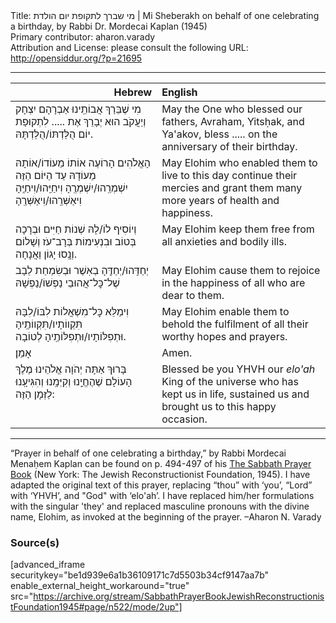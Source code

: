 <html>
<head></head>
<body>
Title: מי שברך לתקופת יום הולדת | Mi Sheberakh on behalf of one celebrating a birthday, by Rabbi Dr. Mordecai Kaplan (1945)<br />
Primary contributor: aharon.varady<br />
Attribution and License: please consult the following URL: <a href="http://opensiddur.org/?p=21695">http://opensiddur.org/?p=21695</a>
<p />
<hr />

<table style="margin-left: auto;margin-right: auto;" class="draggable">
<thead><tr><th id="x" style="text-align: right;">Hebrew</th><th style="text-align: left;">English</th></tr></thead>
<tbody>
<tr><td style="vertical-align:top;" width="46%">
<div class="liturgy"><span lang="he">
מִי שֶׁבֵּרַךְ אֲבוֹתֵֽינוּ 
אַבְרָהָם יִצְחָק וְיַעֲקֹב 
הוּא יְבָרֵךְ אֶת .....
לִתְקוּפַת יוֹם הֻלַּדְתּוֹ/הֻלַּדְתָּהּ. 
</span></div></td>
 
<td style="vertical-align:top;" width="53%">
<div class="english">
May the One who blessed our fathers, 
Avraham, Yitsḥak, and Ya'akov, 
bless ..... 
on the anniversary of their birthday. 
</div></td></tr>


<tr><td style="vertical-align:top;" width="46%">
<div class="liturgy"><span lang="he">
הָאֱלֹהִים הָרוֹעֶה אוֹתוֹ מֵעוֹדוֹ/אוֹתָהּ מֵעוֹדָהּ 
עַד הַיּוֹם הַזֶּה 
יִשְׁמְרֵֽהוּ/יִשְׁמְרֶֽהָ
וִיחַיֵּֽהוּ/וִיחַיֶּֽהָ
וִיאַשְּׁרֵֽהוּ/וִיאַשְּׁרֶֽהָ 
</span></div></td>
 
<td style="vertical-align:top;" width="53%">
<div class="english">
May Elohim who enabled them 
to live to this day 
continue their mercies 
and grant them many more years 
of health and happiness. 
</div></td></tr>


<tr><td style="vertical-align:top;" width="46%">
<div class="liturgy"><span lang="he">
וְיוֹסִיף לוֹ/לָהּ שְׁנוֹת חַיִּים וּבְרָכָה 
בְּטוֹב וּבִנְעִימוֹת בְּרָב־עֹז וְשָׁלוֹם 
וְנָֽסוּ יָגוֹן וַאֲנָחָה. 
</span></div></td>
 
<td style="vertical-align:top;" width="53%">
<div class="english">
May Elohim keep them free 
from all anxieties 
and bodily ills. 
</div></td></tr>


<tr><td style="vertical-align:top;" width="46%">
<div class="liturgy"><span lang="he">
יְחַדֵּֽהוּ/יְחַדֶּֽהָ בְאֽשֶׁר 
וּבְשִׂמְחַת לֵבָב 
שֶׁל־כׇּל־אֲהוּבֵי נַפְשׁוֹ/נַפְשָׁהּ 
</span></div></td>
 
<td style="vertical-align:top;" width="53%">
<div class="english">
May Elohim cause them to rejoice 
in the happiness 
of all who are dear to them. 
</div></td></tr>


<tr><td style="vertical-align:top;" width="46%">
<div class="liturgy"><span lang="he">
וִימַלֵּא 
כׇּל־מִשְׁאֲלוֹת לִבּוֹ/לִבָּהּ 
תִּקְווֹתָיו/תִּקְווֹתֶֽיהָ 
וּתְפִלּוֹתָיו/וּתְפִלּוֹתֶֽיהָ לְטוֹבָה. 
</span></div></td>
 
<td style="vertical-align:top;" width="53%">
<div class="english">
May Elohim enable them 
to behold the fulfilment 
of all their worthy hopes 
and prayers. 
</div></td></tr>


<tr><td style="vertical-align:top;" width="46%">
<div class="liturgy"><span lang="he">
אָמֵן׃
</span></div></td>
 
<td style="vertical-align:top;" width="53%">
<div class="english">
Amen.
</div></td></tr>


<tr><td style="vertical-align:top;" width="46%">
<div class="liturgy"><span lang="he">
בָּרוּךְ אַתָּה 
יְהֹוָה אֱלֹהֵינוּ
מֶלֶךְ הָעוֹלָם 
שֶׁהֶחֱיָֽנוּ
וְקִיְּמָֽנוּ 
וְהִגִּיעָֽנוּ 
לַזְּמָן הַזֶּה:
</span></div></td>
 
<td style="vertical-align:top;" width="53%">
<div class="english">
Blessed be you
YHVH our <em>elo'ah</em>
King of the universe
who has kept us in life,
sustained us
and brought us
to this happy occasion.
</div></td></tr>
</tbody></table>

<hr />

“Prayer in behalf of one celebrating a birthday,” by Rabbi Mordecai Menaḥem Kaplan can be found on p. 494-497 of his <a href="https://opensiddur.org/compilations/siddurim/sabbath-prayer-book-by-mordecai-kaplan-1945/">The Sabbath Prayer Book</a> (New York: The Jewish Reconstructionist Foundation, 1945). I have adapted the original text of this prayer, replacing “thou” with ‘you’, “Lord” with ‘YHVH’, and "God" with ‘elo'ah’. I have replaced him/her formulations with the singular 'they' and replaced masculine pronouns with the divine name, Elohim, as invoked at the beginning of the prayer. –Aharon N. Varady

<h3>Source(s)</h3>

[advanced_iframe securitykey="be1d939e6a1b36109171c7d5503b34cf9147aa7b" enable_external_height_workaround="true" src="https://archive.org/stream/SabbathPrayerBookJewishReconstructionistFoundation1945#page/n522/mode/2up"]
</body>
</html>